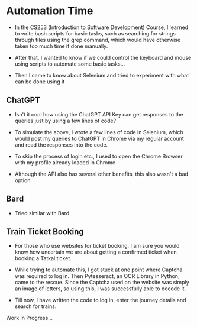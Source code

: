 
# Automation Time

- In the CS253 (Introduction to Software Development) Course, I learned to write bash scripts for basic tasks, such as searching for strings through files using the grep command, which would have otherwise taken too much time if done manually. 

- After that, I wanted to know if we could control the keyboard and mouse using scripts to automate some basic tasks...

- Then I came to know about Selenium and tried to experiment with what can be done using it

## ChatGPT

- Isn't it cool how using the ChatGPT API Key can get responses to the queries just by using a few lines of code?

- To simulate the above, I wrote a few lines of code in Selenium, which would post my queries to ChatGPT in Chrome via my regular account and read the responses into the code.

- To skip the process of login etc., I used to open the Chrome Browser with my profile already loaded in Chrome

- Although the API also has several other benefits, this also wasn't a bad option

## Bard

- Tried similar with Bard

## Train Ticket Booking

- For those who use websites for ticket booking, I am sure you would know how uncertain we are about getting a confirmed ticket when booking a Tatkal ticket. 

- While trying to automate this, I got stuck at one point where  Captcha was required to log in. Then Pytesseract, an OCR Library in Python, came to the rescue. Since the Captcha used on the website was simply an image of letters, so using this, I was successfully able to decode it.

- Till now, I have written the code to log in, enter the journey details and search for trains.

Work in Progress...
